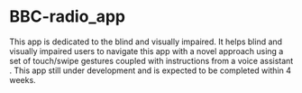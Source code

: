 # BBC-radio_app
This app is dedicated to the blind and visually impaired. It helps blind and visually impaired users to navigate this app with a novel approach using a set of touch/swipe gestures coupled with instructions from a voice assistant . This app still under development and is expected to be completed within 4 weeks.
